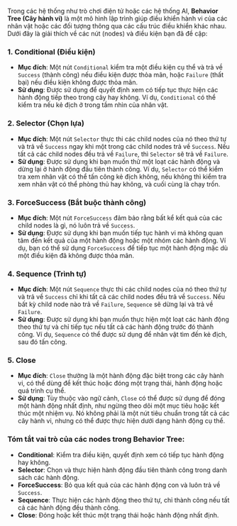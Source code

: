 Trong các hệ thống như trò chơi điện tử hoặc các hệ thống AI, **Behavior Tree (Cây hành vi)** là một mô hình lập trình giúp điều khiển hành vi của các nhân vật hoặc các đối tượng thông qua các cấu trúc điều khiển khác nhau. Dưới đây là giải thích về các nút (nodes) và điều kiện bạn đã đề cập:

### 1. **Conditional (Điều kiện)**

- **Mục đích**: Một nút `Conditional` kiểm tra một điều kiện cụ thể và trả về `Success` (thành công) nếu điều kiện được thỏa mãn, hoặc `Failure` (thất bại) nếu điều kiện không được thỏa mãn.
- **Sử dụng**: Được sử dụng để quyết định xem có tiếp tục thực hiện các hành động tiếp theo trong cây hay không. Ví dụ, `Conditional` có thể kiểm tra nếu kẻ địch ở trong tầm nhìn của nhân vật.

### 2. **Selector (Chọn lựa)**

- **Mục đích**: Một nút `Selector` thực thi các child nodes của nó theo thứ tự và trả về `Success` ngay khi một trong các child nodes trả về `Success`. Nếu tất cả các child nodes đều trả về `Failure`, thì `Selector` sẽ trả về `Failure`.
- **Sử dụng**: Được sử dụng khi bạn muốn thử một loạt các hành động và dừng lại ở hành động đầu tiên thành công. Ví dụ, `Selector` có thể kiểm tra xem nhân vật có thể tấn công kẻ địch không, nếu không thì kiểm tra xem nhân vật có thể phòng thủ hay không, và cuối cùng là chạy trốn.

### 3. **ForceSuccess (Bắt buộc thành công)**

- **Mục đích**: Một nút `ForceSuccess` đảm bảo rằng bất kể kết quả của các child nodes là gì, nó luôn trả về `Success`.
- **Sử dụng**: Được sử dụng khi bạn muốn tiếp tục hành vi mà không quan tâm đến kết quả của một hành động hoặc một nhóm các hành động. Ví dụ, bạn có thể sử dụng `ForceSuccess` để tiếp tục một hành động mặc dù một điều kiện đã không được thỏa mãn.

### 4. **Sequence (Trình tự)**

- **Mục đích**: Một nút `Sequence` thực thi các child nodes của nó theo thứ tự và trả về `Success` chỉ khi tất cả các child nodes đều trả về `Success`. Nếu bất kỳ child node nào trả về `Failure`, `Sequence` sẽ dừng lại và trả về `Failure`.
- **Sử dụng**: Được sử dụng khi bạn muốn thực hiện một loạt các hành động theo thứ tự và chỉ tiếp tục nếu tất cả các hành động trước đó thành công. Ví dụ, `Sequence` có thể được sử dụng để nhân vật tìm đến kẻ địch, sau đó tấn công.

### 5. **Close**

- **Mục đích**: `Close` thường là một hành động đặc biệt trong các cây hành vi, có thể dùng để kết thúc hoặc đóng một trạng thái, hành động hoặc quá trình cụ thể.
- **Sử dụng**: Tùy thuộc vào ngữ cảnh, `Close` có thể được sử dụng để đóng một hành động nhất định, như ngừng theo dõi một mục tiêu hoặc kết thúc một nhiệm vụ. Nó không phải là một nút tiêu chuẩn trong tất cả các cây hành vi, nhưng có thể được thực hiện dưới dạng hành động cụ thể.

### **Tóm tắt vai trò của các nodes trong Behavior Tree**:

- **Conditional**: Kiểm tra điều kiện, quyết định xem có tiếp tục hành động hay không.
- **Selector**: Chọn và thực hiện hành động đầu tiên thành công trong danh sách các hành động.
- **ForceSuccess**: Bỏ qua kết quả của các hành động con và luôn trả về `Success`.
- **Sequence**: Thực hiện các hành động theo thứ tự, chỉ thành công nếu tất cả các hành động đều thành công.
- **Close**: Đóng hoặc kết thúc một trạng thái hoặc hành động nhất định.